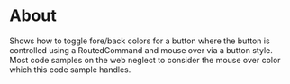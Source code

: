 ﻿# About

Shows how to toggle fore/back colors for a button where the button is controlled using a RoutedCommand and mouse over via a button style. Most code samples on the web neglect to consider the mouse over color which this code sample handles.

